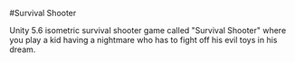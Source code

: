 #Survival Shooter

Unity 5.6 isometric survival shooter game called "Survival Shooter" where you play a kid having a nightmare who has to fight off his evil toys in his dream.
